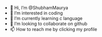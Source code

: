 - 👋 Hi, I’m @ShubhamMaurya
- 👀 I’m interested in coding
- 🌱 I’m currently learning c language
- 💞️ I’m looking to collaborate on github
- 📫 How to reach me by clicking my profile

<!---
ShubhamMaur/ShubhamMaur is a ✨ special ✨ repository because its `README.md` (this file) appears on your GitHub profile.
You can click the Preview link to take a look at your changes.
--->
